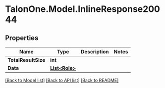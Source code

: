 # TalonOne.Model.InlineResponse20044
## Properties

Name | Type | Description | Notes
------------ | ------------- | ------------- | -------------
**TotalResultSize** | **int** |  | 
**Data** | [**List&lt;Role&gt;**](Role.md) |  | 

[[Back to Model list]](../README.md#documentation-for-models) [[Back to API list]](../README.md#documentation-for-api-endpoints) [[Back to README]](../README.md)

